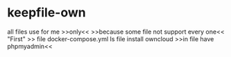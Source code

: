 # keepfile-own
all files use for me >>only<< >>because some file not support every one<<
"First"  >> file docker-compose.yml 
Is file install owncloud >>in file have phpmyadmin<<
